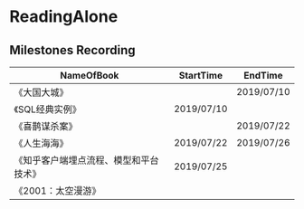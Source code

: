 # ReadingAlone

## Milestones Recording

NameOfBook | StartTime | EndTime
---- | --- | ----
《大国大城》 |  | 2019/07/10 
《SQL经典实例》 | 2019/07/10 | 
《喜鹊谋杀案》 |  | 2019/07/22 
《人生海海》 | 2019/07/22 | 2019/07/26 
《知乎客户端埋点流程、模型和平台技术》 | 2019/07/25 | 
《2001：太空漫游》 |  | 

